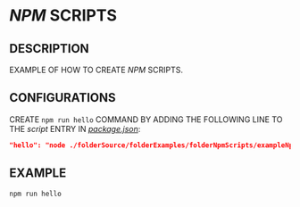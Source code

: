 # _NPM_ SCRIPTS

## DESCRIPTION

EXAMPLE OF HOW TO CREATE _NPM_ SCRIPTS.

## CONFIGURATIONS

CREATE `npm run hello` COMMAND BY ADDING THE FOLLOWING LINE TO THE _script_ ENTRY IN [_package.json_](/package.json):

```json
"hello": "node ./folderSource/folderExamples/folderNpmScripts/exampleNpmScripts.js",
```

## EXAMPLE

```bash
npm run hello
```
